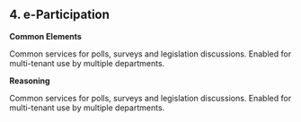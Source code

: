 ## 4. e-Participation

**Common Elements**

Common services for polls, surveys and legislation discussions. Enabled for multi-tenant use by
multiple departments.

**Reasoning**

Common services for polls, surveys and legislation discussions. Enabled for multi-tenant use by
multiple departments.
